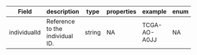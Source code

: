 |Field | description | type | properties | example | enum|
| ---| ---| ---| ---| ---| --- |
| individualId | Reference to the individual ID. | string | NA | TCGA-AO-A0JJ | NA|
